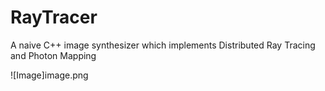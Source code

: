 # RayTracer
A naive C++ image synthesizer which implements Distributed Ray Tracing and Photon Mapping

![Image]image.png
